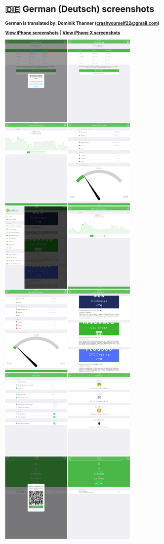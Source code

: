 # 🇩🇪 German (Deutsch) screenshots

**German is translated by: Dominik Thanner (crashyourself22@gmail.com)**

[**View iPhone screenshots**](../iPhone/german-screenshots.md) | [**View iPhone X screenshots**](../iPhone%20X/german-screenshots.md)

<img src="screen-gas-calculation-options.png" width="200" alt="GAS Berechnung - Wähle eine Methode aus"> <img src="screen-gas-calculation.png" width="200" alt="GAS Berechnung"> <img src="screen-gas-market-chart.png" width="200" alt="GAS Marktinformationen - Poloniex chart"> <img src="screen-gas-market-info.png" width="200" alt="GAS Marktinformationen"> <img src="screen-menu.png" width="200" alt="Neodius"> <img src="screen-neo-market-chart.png" width="200" alt="NEO Marktinformationen - Bittrex chart"> <img src="screen-neo-market-info.png" width="200" alt="NEO Marktinformationen"> <img src="screen-neo-news-today.png" width="200" alt="NEO News Today"> <img src="screen-settings.png" width="200" alt="Einstellungen"> <img src="screen-tip-jar.png" width="200" alt="Spendenbox"> <img src="screen-wallet-qr-code.png" width="200" alt="Aktuelle Wallets - Adresse teilen"> <img src="screen-wallet.png" width="200" alt="Aktuelle Wallets">